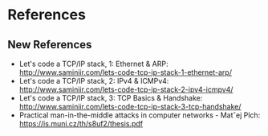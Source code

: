 # References

## New References
- Let's code a TCP/IP stack, 1: Ethernet & ARP: http://www.saminiir.com/lets-code-tcp-ip-stack-1-ethernet-arp/
- Let's code a TCP/IP stack, 2: IPv4 & ICMPv4: http://www.saminiir.com/lets-code-tcp-ip-stack-2-ipv4-icmpv4/
- Let's code a TCP/IP stack, 3: TCP Basics & Handshake: http://www.saminiir.com/lets-code-tcp-ip-stack-3-tcp-handshake/
- Practical man-in-the-middle attacks in computer networks - Matˇej Plch: https://is.muni.cz/th/s8uf2/thesis.pdf
